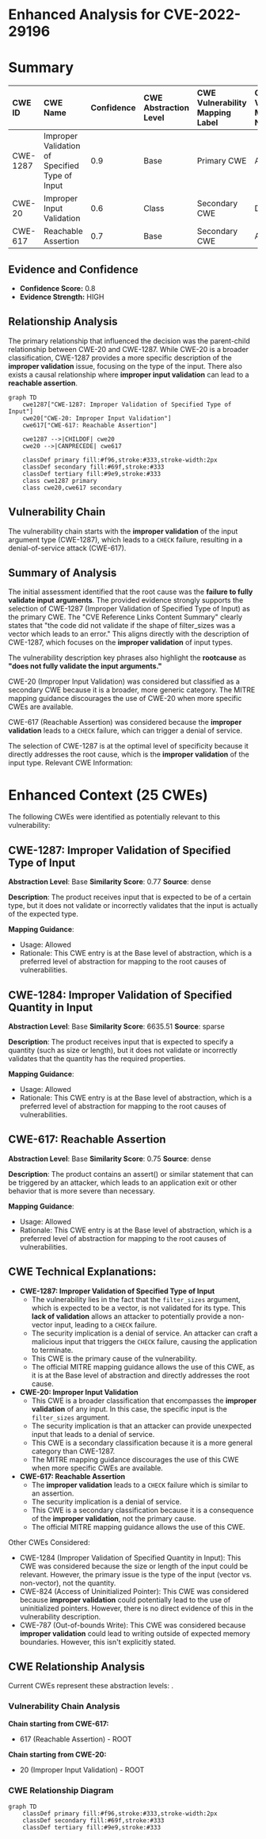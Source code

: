 # Enhanced Analysis for CVE-2022-29196

# Summary
| CWE ID  | CWE Name                                                  | Confidence | CWE Abstraction Level | CWE Vulnerability Mapping Label | CWE-Vulnerability Mapping Notes |
| :-------- | :-------------------------------------------------------- | :--------- | :-------------------- | :------------------------------ | :------------------------------ |
| CWE-1287  | Improper Validation of Specified Type of Input          | 0.9        | Base                  | Primary CWE                     | Allowed                       |
| CWE-20    | Improper Input Validation                                 | 0.6        | Class                 | Secondary CWE                   | Discouraged                    |
| CWE-617   | Reachable Assertion                                       | 0.7        | Base                  | Secondary CWE                   | Allowed                       |

## Evidence and Confidence

*   **Confidence Score:** 0.8
*   **Evidence Strength:** HIGH

## Relationship Analysis
The primary relationship that influenced the decision was the parent-child relationship between CWE-20 and CWE-1287. While CWE-20 is a broader classification, CWE-1287 provides a more specific description of the **improper validation** issue, focusing on the type of the input. There also exists a causal relationship where **improper input validation** can lead to a **reachable assertion**.

```mermaid
graph TD
    cwe1287["CWE-1287: Improper Validation of Specified Type of Input"]
    cwe20["CWE-20: Improper Input Validation"]
    cwe617["CWE-617: Reachable Assertion"]
    
    cwe1287 -->|CHILDOF| cwe20
    cwe20 -->|CANPRECEDE| cwe617
    
    classDef primary fill:#f96,stroke:#333,stroke-width:2px
    classDef secondary fill:#69f,stroke:#333
    classDef tertiary fill:#9e9,stroke:#333
    class cwe1287 primary
    class cwe20,cwe617 secondary
```

## Vulnerability Chain
The vulnerability chain starts with the **improper validation** of the input argument type (CWE-1287), which leads to a `CHECK` failure, resulting in a denial-of-service attack (CWE-617).

## Summary of Analysis
The initial assessment identified that the root cause was the **failure to fully validate input arguments**. The provided evidence strongly supports the selection of CWE-1287 (Improper Validation of Specified Type of Input) as the primary CWE. The "CVE Reference Links Content Summary" clearly states that "the code did not validate if the shape of filter_sizes was a vector which leads to an error." This aligns directly with the description of CWE-1287, which focuses on the **improper validation** of input types.

The vulnerability description key phrases also highlight the **rootcause** as **"does not fully validate the input arguments."**

CWE-20 (Improper Input Validation) was considered but classified as a secondary CWE because it is a broader, more generic category. The MITRE mapping guidance discourages the use of CWE-20 when more specific CWEs are available.

CWE-617 (Reachable Assertion) was considered because the **improper validation** leads to a `CHECK` failure, which can trigger a denial of service.

The selection of CWE-1287 is at the optimal level of specificity because it directly addresses the root cause, which is the **improper validation** of the input type.
Relevant CWE Information:

# Enhanced Context (25 CWEs)
The following CWEs were identified as potentially relevant to this vulnerability:

## CWE-1287: Improper Validation of Specified Type of Input
**Abstraction Level**: Base
**Similarity Score**: 0.77
**Source**: dense

**Description**:
The product receives input that is expected to be of a certain type, but it does not validate or incorrectly validates that the input is actually of the expected type.

**Mapping Guidance**:
- Usage: Allowed
- Rationale: This CWE entry is at the Base level of abstraction, which is a preferred level of abstraction for mapping to the root causes of vulnerabilities.

## CWE-1284: Improper Validation of Specified Quantity in Input
**Abstraction Level**: Base
**Similarity Score**: 6635.51
**Source**: sparse

**Description**:
The product receives input that is expected to specify a quantity (such as size or length), but it does not validate or incorrectly validates that the quantity has the required properties.

**Mapping Guidance**:
- Usage: Allowed
- Rationale: This CWE entry is at the Base level of abstraction, which is a preferred level of abstraction for mapping to the root causes of vulnerabilities.

## CWE-617: Reachable Assertion
**Abstraction Level**: Base
**Similarity Score**: 0.75
**Source**: dense

**Description**:
The product contains an assert() or similar statement that can be triggered by an attacker, which leads to an application exit or other behavior that is more severe than necessary.

**Mapping Guidance**:
- Usage: Allowed
- Rationale: This CWE entry is at the Base level of abstraction, which is a preferred level of abstraction for mapping to the root causes of vulnerabilities.

## CWE Technical Explanations:

*   **CWE-1287: Improper Validation of Specified Type of Input**
    *   The vulnerability lies in the fact that the `filter_sizes` argument, which is expected to be a vector, is not validated for its type. This **lack of validation** allows an attacker to potentially provide a non-vector input, leading to a `CHECK` failure.
    *   The security implication is a denial of service. An attacker can craft a malicious input that triggers the `CHECK` failure, causing the application to terminate.
    *   This CWE is the primary cause of the vulnerability.
    *   The official MITRE mapping guidance allows the use of this CWE, as it is at the Base level of abstraction and directly addresses the root cause.
*   **CWE-20: Improper Input Validation**
    *   This CWE is a broader classification that encompasses the **improper validation** of any input. In this case, the specific input is the `filter_sizes` argument.
    *   The security implication is that an attacker can provide unexpected input that leads to a denial of service.
    *   This CWE is a secondary classification because it is a more general category than CWE-1287.
    *   The MITRE mapping guidance discourages the use of this CWE when more specific CWEs are available.
*   **CWE-617: Reachable Assertion**
    *   The **improper validation** leads to a `CHECK` failure which is similar to an assertion.
    *   The security implication is a denial of service.
    *   This CWE is a secondary classification because it is a consequence of the **improper validation**, not the primary cause.
    *   The official MITRE mapping guidance allows the use of this CWE.

Other CWEs Considered:

*   CWE-1284 (Improper Validation of Specified Quantity in Input): This CWE was considered because the size or length of the input could be relevant. However, the primary issue is the type of the input (vector vs. non-vector), not the quantity.
*   CWE-824 (Access of Uninitialized Pointer): This CWE was considered because **improper validation** could potentially lead to the use of uninitialized pointers. However, there is no direct evidence of this in the vulnerability description.
*   CWE-787 (Out-of-bounds Write): This CWE was considered because **improper validation** could lead to writing outside of expected memory boundaries. However, this isn't explicitly stated.


## CWE Relationship Analysis

Current CWEs represent these abstraction levels: .


### Vulnerability Chain Analysis

**Chain starting from CWE-617:**
- 617 (Reachable Assertion) - ROOT


**Chain starting from CWE-20:**
- 20 (Improper Input Validation) - ROOT



### CWE Relationship Diagram

```mermaid
graph TD
    classDef primary fill:#f96,stroke:#333,stroke-width:2px
    classDef secondary fill:#69f,stroke:#333
    classDef tertiary fill:#9e9,stroke:#333
```